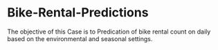 # Bike-Rental-Predictions
The objective of this Case is to Predication of bike rental count on daily based on the environmental and seasonal settings.
